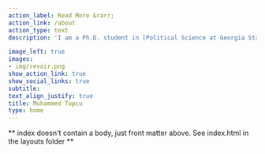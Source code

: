```yaml
---
action_label: Read More &rarr;
action_link: /about
action_type: text
description: 'I am a Ph.D. student in [Political Science at Georgia State University](https://politicalscience.gsu.edu/) in Atlanta, Georgia. Lorem ipsum dolor sit amet, consectetur adipiscing elit. Donec blandit vel diam vitae pellentesque. Curabitur enim sem, feugiat sed justo vel, consequat dictum risus. Vivamus quis sagittis felis. Morbi sed enim non eros commodo pulvinar. Pellentesque mattis dictum ex condimentum lacinia. Aenean est lorem, cursus et elementum a, feugiat eget ligula. Mauris molestie quam at erat egestas, ut tincidunt arcu auctor.'

image_left: true
images:
- img/revoir.png
show_action_link: true
show_social_links: true
subtitle:
text_align_justify: true
title: Muhammed Topcu
type: home
---
```


** index doesn't contain a body, just front matter above.
See index.html in the layouts folder **
